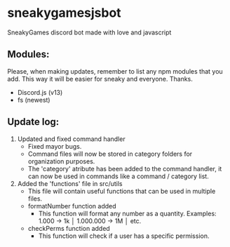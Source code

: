 # sneakygamesjsbot
SneakyGames discord bot made with love and javascript

## Modules:
Please, when making updates, remember to list any npm modules that you add. This way it will be easier for sneaky and everyone. Thanks.

 - Discord.js (v13)
 - fs (newest)


## Update log:
1. Updated and fixed command handler
   - Fixed mayor bugs.
   - Command files will now be stored in category folders for organization purposes.
   - The 'category' atribute has been added to the command handler, it can now be used in commands like a command / category list.
2. Added the 'functions' file in src/utils
   - This file will contain useful functions that can be used in multiple files.
   - formatNumber function added
     - This function will format any number as a quantity. Examples: 1.000 -> 1k │ 1.000.000 -> 1M │ etc.
   - checkPerms function added
     - This function will check if a user has a specific permission.
